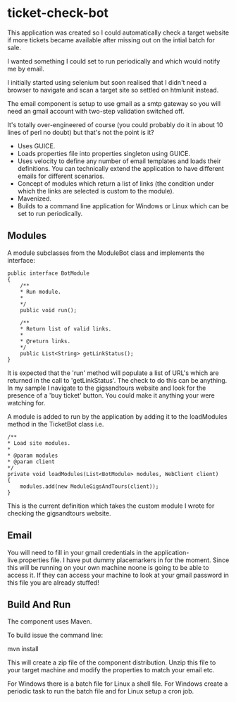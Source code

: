 ticket-check-bot
================

This application was created so I could automatically check a target website if more tickets became available after missing out on the intial batch for sale.

I wanted something I could set to run periodically and which would notify me by email.

I initially started using selenium but soon realised that I didn't need a browser to navigate and scan a target site so settled on htmlunit instead.

The email component is setup to use gmail as a smtp gateway so you will need an gmail account with two-step validation switched off.

It's totally over-engineered of course (you could probably do it in about 10 lines of perl no doubt) but that's not the point is it? 

- Uses GUICE.
- Loads properties file into properties singleton using GUICE.
- Uses velocity to define any number of email templates and loads their definitions. You can technically extend the application to have different emails for different scenarios.
- Concept of modules which return a list of links (the condition under which the links are selected is custom to the module).
- Mavenized.
- Builds to a command line application for Windows or Linux which can be set to run periodically.

Modules
-------

A module subclasses from the ModuleBot class and implements the interface:

	public interface BotModule
	{
		/**
		* Run module.
		* 
		*/
		public void run();
	
		/**
		* Return list of valid links.
		* 
		* @return links.
		*/
		public List<String> getLinkStatus();
	}

It is expected that the 'run' method will populate a list of URL's which are returned in the call to 'getLinkStatus'. The check to do this can be anything. In my sample I navigate to the gigsandtours website and look for the presence of a 'buy ticket' button. You could make it anything your were watching for.

A module is added to run by the application by adding it to the loadModules method in the TicketBot class i.e.

	/**
	* Load site modules.
	* 
	* @param modules
	* @param client
	*/
	private void loadModules(List<BotModule> modules, WebClient client)
	{
		modules.add(new ModuleGigsAndTours(client));
	}

This is the current definition which takes the custom module I wrote for checking the gigsandtours website.


Email
-----

You will need to fill in your gmail credentials in the application-live.properties file. I have put dummy placemarkers in for the moment. Since this will be running on your own machine noone is going to be able to access it. If they can access your machine to look at your gmail password in this file you are already stuffed!

Build And Run
-------------
The component uses Maven.

To build issue the command line:

  mvn install
  
This will create a zip file of the component distribution. Unzip this file to your target machine and modify the properties to match your email etc.


For Windows there is a batch file for Linux a shell file. For Windows create a periodic task to run the batch file and for Linux setup a cron job.


